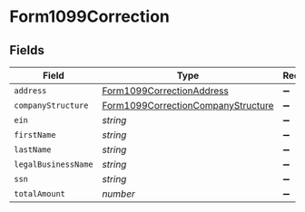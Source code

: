 # Form1099Correction


## Fields

| Field                                                                                           | Type                                                                                            | Required                                                                                        | Description                                                                                     |
| ----------------------------------------------------------------------------------------------- | ----------------------------------------------------------------------------------------------- | ----------------------------------------------------------------------------------------------- | ----------------------------------------------------------------------------------------------- |
| `address`                                                                                       | [Form1099CorrectionAddress](../../models/shared/form1099correctionaddress.md)                   | :heavy_minus_sign:                                                                              | N/A                                                                                             |
| `companyStructure`                                                                              | [Form1099CorrectionCompanyStructure](../../models/shared/form1099correctioncompanystructure.md) | :heavy_minus_sign:                                                                              | N/A                                                                                             |
| `ein`                                                                                           | *string*                                                                                        | :heavy_minus_sign:                                                                              | N/A                                                                                             |
| `firstName`                                                                                     | *string*                                                                                        | :heavy_minus_sign:                                                                              | N/A                                                                                             |
| `lastName`                                                                                      | *string*                                                                                        | :heavy_minus_sign:                                                                              | N/A                                                                                             |
| `legalBusinessName`                                                                             | *string*                                                                                        | :heavy_minus_sign:                                                                              | N/A                                                                                             |
| `ssn`                                                                                           | *string*                                                                                        | :heavy_minus_sign:                                                                              | N/A                                                                                             |
| `totalAmount`                                                                                   | *number*                                                                                        | :heavy_minus_sign:                                                                              | N/A                                                                                             |